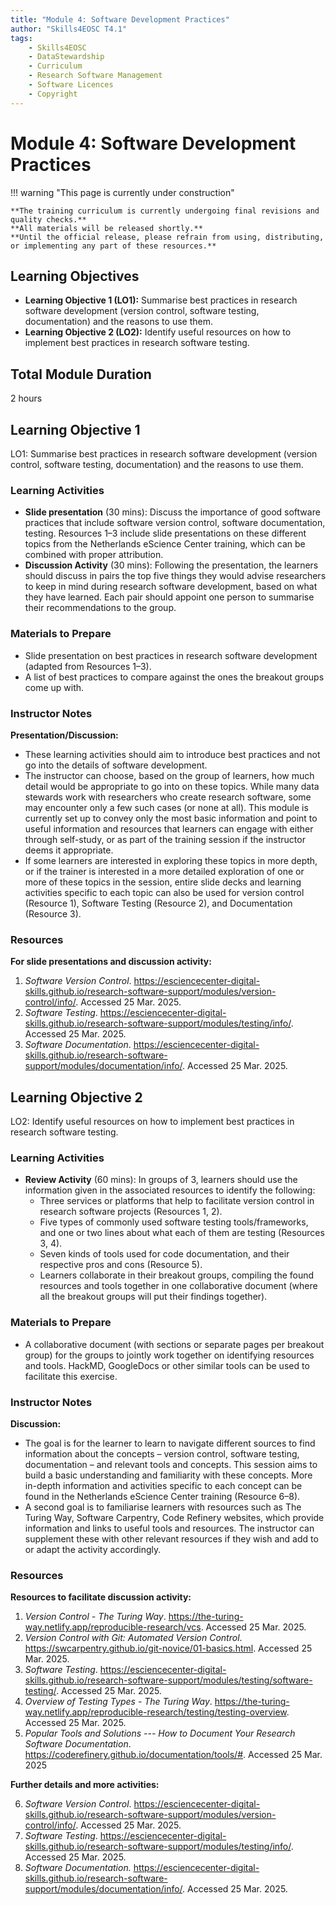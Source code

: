 ```yaml
---
title: "Module 4: Software Development Practices"
author: "Skills4EOSC T4.1"
tags:
    - Skills4EOSC
    - DataStewardship
    - Curriculum
    - Research Software Management
    - Software Licences
    - Copyright
---
```


# Module 4: Software Development Practices

!!! warning "This page is currently under construction"

    **The training curriculum is currently undergoing final revisions and quality checks.**
    **All materials will be released shortly.**
    **Until the official release, please refrain from using, distributing, or implementing any part of these resources.**


## Learning Objectives

- **Learning Objective 1 (LO1):** Summarise best practices in research software development (version control, software testing, documentation) and the reasons to use them.
- **Learning Objective 2 (LO2):** Identify useful resources on how to implement best practices in research software testing.


## Total Module Duration

2 hours


## Learning Objective 1

LO1: Summarise best practices in research software development (version control, software testing, documentation) and the reasons to use them.


### Learning Activities

- **Slide presentation** (30 mins): Discuss the importance of good software practices that include software version control, software documentation, testing. Resources 1&ndash;3 include slide presentations on these different topics from the Netherlands eScience Center training, which can be combined with proper attribution.
- **Discussion Activity** (30 mins): Following the presentation, the learners should discuss in pairs the top five things they would advise researchers to keep in mind during research software development, based on what they have learned. Each pair should appoint one person to summarise their recommendations to the group.


### Materials to Prepare

- Slide presentation on best practices in research software development (adapted from Resources 1&ndash;3).
- A list of best practices to compare against the ones the breakout groups come up with.


### Instructor Notes

**Presentation/Discussion:**

- These learning activities should aim to introduce best practices and not go into the details of software development.
- The instructor can choose, based on the group of learners, how much detail would be appropriate to go into on these topics. While many data stewards work with researchers who create research software, some may encounter only a few such cases (or none at all). This module is currently set up to convey only the most basic information and point to useful information and resources that learners can engage with either through self-study, or as part of the training session if the instructor deems it appropriate.
- If some learners are interested in exploring these topics in more depth, or if the trainer is interested in a more detailed exploration of one or more of these topics in the session, entire slide decks and learning activities specific to each topic can also be used for version control (Resource 1), Software Testing (Resource 2), and Documentation (Resource 3).


### Resources

**For slide presentations and discussion activity:**

1. *Software Version Control*. <https://esciencecenter-digital-skills.github.io/research-software-support/modules/version-control/info/>. Accessed 25 Mar. 2025.
2. *Software Testing*. <https://esciencecenter-digital-skills.github.io/research-software-support/modules/testing/info/>. Accessed 25 Mar. 2025.
3. *Software Documentation*. <https://esciencecenter-digital-skills.github.io/research-software-support/modules/documentation/info/>. Accessed 25 Mar. 2025.



## Learning Objective 2

LO2: Identify useful resources on how to implement best practices in research software testing.


### Learning Activities

- **Review Activity** (60 mins): In groups of 3, learners should use the information given in the associated resources to identify the following:
    - Three services or platforms that help to facilitate version control in research software projects (Resources 1, 2).
    - Five types of commonly used software testing tools/frameworks, and one or two lines about what each of them are testing (Resources 3, 4).
    - Seven kinds of tools used for code documentation, and their respective pros and cons (Resource 5).
    - Learners collaborate in their breakout groups, compiling the found resources and tools together in one collaborative document (where all the breakout groups will put their findings together).


### Materials to Prepare

- A collaborative document (with sections or separate pages per breakout group) for the groups to jointly work together on identifying resources and tools. HackMD, GoogleDocs or other similar tools can be used to facilitate this exercise.


### Instructor Notes

**Discussion:**

- The goal is for the learner to learn to navigate different sources to find information about the concepts &ndash; version control, software testing, documentation &ndash; and relevant tools and concepts. This session aims to build a basic understanding and familiarity with these concepts. More in-depth information and activities specific to each concept can be found in the Netherlands eScience Center training (Resource 6&ndash;8).
- A second goal is to familiarise learners with resources such as The Turing Way, Software Carpentry, Code Refinery websites, which provide information and links to useful tools and resources. The instructor can supplement these with other relevant resources if they wish and add to or adapt the activity accordingly.


### Resources

**Resources to facilitate discussion activity:**

1. *Version Control - The Turing Way*. <https://the-turing-way.netlify.app/reproducible-research/vcs>. Accessed 25 Mar. 2025.
2. *Version Control with Git: Automated Version Control*. <https://swcarpentry.github.io/git-novice/01-basics.html>. Accessed 25 Mar. 2025.
3. *Software Testing*. <https://esciencecenter-digital-skills.github.io/research-software-support/modules/testing/software-testing/>. Accessed 25 Mar. 2025.
4. *Overview of Testing Types - The Turing Way*. <https://the-turing-way.netlify.app/reproducible-research/testing/testing-overview>. Accessed 25 Mar. 2025.
5. *Popular Tools and Solutions --- How to Document Your Research Software Documentation*. <https://coderefinery.github.io/documentation/tools/#>. Accessed 25 Mar. 2025

**Further details and more activities:**

6. *Software Version Control*. <https://esciencecenter-digital-skills.github.io/research-software-support/modules/version-control/info/>. Accessed 25 Mar. 2025.
7. *Software Testing*. <https://esciencecenter-digital-skills.github.io/research-software-support/modules/testing/info/>. Accessed 25 Mar. 2025.
8. *Software Documentation.* <https://esciencecenter-digital-skills.github.io/research-software-support/modules/documentation/info/>. Accessed 25 Mar. 2025.
